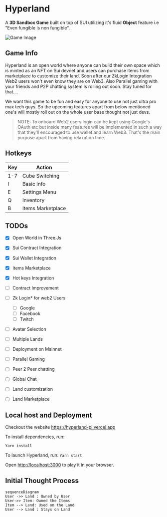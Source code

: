 # Hyperland

A **3D Sandbox Game** built on top of SUI utilizing it's fluid **Object** feature i.e "Even fungible is non fungible".

![Game Image](https://devfolio-prod.s3.ap-south-1.amazonaws.com/hackathons/720066c363054ce08d0fcfa0158d48f6/projects/afd84b361d134794ba8440d1ef7b4b3d/177cd87b-1386-4b5d-ab71-fd58891d191a.png)

##  Game Info
Hyperland is an open world where anyone can build their own space which is minted as an NFT on Sui devnet and users can purchase items from marketplace to customize their land. Soon after our ZkLogin Integration Web2 users won't even know they are on Web3. Also Parallel gaming with your friends and P2P chatting system is rolling out soon. Stay tuned for that....

We want this game to be fun and easy for anyone to use not just ultra pro max tech guys. So the upcoming features apart from below mentioned one's will mostly roll out on the whole user base thought not just devs. 

> NOTE: To onboard Web2 users login can be kept using Google's OAuth etc but inside many features will be implemented in such a way that they'll encouraged to use wallet and learn Web3. That's the main purpose apart from having relaxation time.

## Hotkeys

|Key| Action |
|-----------|--|
|      1-7     | Cube Switching |
| I | Basic Info
| E | Settings Menu
| Q | Inventory
| B | Items Marketplace

## TODOs
- [x] Open World in Three.Js
- [x] Sui Contract Integration
- [x] Sui Wallet Integration
- [x] Items Marketplace
- [x] Hot keys Integration
- [ ] Contract Improvement
- [ ] Zk Login* for web2 Users
	- [ ] Google
	- [ ] Facebook
	- [ ] Twitch
- [ ] Avatar Selection
- [ ] Multiple Lands
- [ ] Deployment on Mainnet
- [ ] Parallel Gaming
- [ ] Peer 2 Peer chatting
- [ ] Global Chat
- [ ] Land customization
- [ ] Land Marketplace


##  Local host and Deployment

Checkout the website https://hyperland-pi.vercel.app

To install dependencies, run:

 ``` Yarn install ```
 
To launch Hyperland,  run:
```Yarn start ```

Open [http://localhost:3000](http://localhost:3000) to play it in your browser.





## Initial Thought Process



```mermaid
sequenceDiagram
User ->> Land : Owned by User
User->> Item: Owned the Items
Item --> Land: Used on the Land
User --> Land : Stays on Land

```


